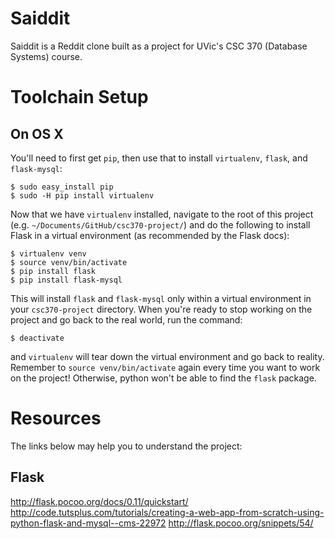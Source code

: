 # Saiddit

Saiddit is a Reddit clone built as a project for UVic's CSC 370 (Database
Systems) course.

# Toolchain Setup

## On OS X

You'll need to first get `pip`, then use that to install `virtualenv`, `flask`,
and `flask-mysql`:

```
$ sudo easy_install pip
$ sudo -H pip install virtualenv
```

Now that we have `virtualenv` installed, navigate to the root of this project
(e.g. `~/Documents/GitHub/csc370-project/`) and do the following to install
Flask in a virtual environment (as recommended by the Flask docs):

```
$ virtualenv venv
$ source venv/bin/activate
$ pip install flask
$ pip install flask-mysql
```

This will install `flask` and `flask-mysql` only within a virtual environment
in your `csc370-project` directory. When you're ready to stop working on the
project and go back to the real world, run the command:

```
$ deactivate
```

and `virtualenv` will tear down the virtual environment and go back to reality.
Remember to `source venv/bin/activate` again every time you want to work on the
project! Otherwise, python won't be able to find the `flask` package.

# Resources

The links below may help you to understand the project:

## Flask

http://flask.pocoo.org/docs/0.11/quickstart/
http://code.tutsplus.com/tutorials/creating-a-web-app-from-scratch-using-python-flask-and-mysql--cms-22972
http://flask.pocoo.org/snippets/54/
